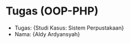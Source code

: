 # Tugas (OOP-PHP)
<ul>
  <li>Tugas: {Studi Kasus: Sistem Perpustakaan}</li>
  <li>Nama: {Aldy Ardyansyah}</li>
</ul>